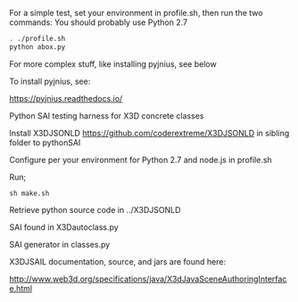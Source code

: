 For a simple test, set your environment in profile.sh, then run the two commands:  You should probably use Python 2.7

```bash
. ./profile.sh
python abox.py
```

For more complex stuff, like installing pyjnius, see below

To install pyjnius, see:

https://pyjnius.readthedocs.io/

Python SAI testing harness for X3D concrete classes

Install X3DJSONLD https://github.com/coderextreme/X3DJSONLD in sibling folder to pythonSAI

Configure per your environment for Python 2.7 and node.js in profile.sh

Run;
```
sh make.sh
```

Retrieve python source code in ../X3DJSONLD

SAI found in X3Dautoclass.py

SAI generator in classes.py

X3DJSAIL documentation, source, and jars are found here:

http://www.web3d.org/specifications/java/X3dJavaSceneAuthoringInterface.html
